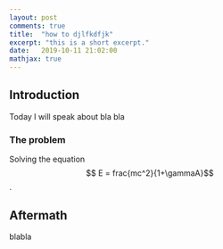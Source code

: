 ```yaml
---
layout: post
comments: true
title:  "how to djlfkdfjk"
excerpt: "this is a short excerpt."
date:   2019-10-11 21:02:00
mathjax: true
---
```


## Introduction
Today I will speak about bla bla

### The problem
Solving the equation
$$ E = frac{mc^2}{1+\gammaA}$$.

## Aftermath
blabla
